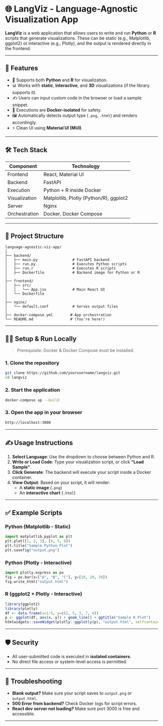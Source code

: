 
# 🌐 LangViz - Language-Agnostic Visualization App

**LangViz** is a web application that allows users to write and run **Python** or **R** scripts that generate visualizations. These can be static (e.g., Matplotlib, ggplot2) or interactive (e.g., Plotly), and the output is rendered directly in the frontend.

---

## 🚀 Features

- 🧠 Supports both **Python** and **R** for visualization.
- 📊 Works with **static**, **interactive**, and **3D** visualizations (if the library supports it).
- ✍️ Users can input custom code in the browser or load a sample snippet.
- 🧱 Executions are **Docker-isolated** for safety.
- 🖼 Automatically detects output type (`.png`, `.html`) and renders accordingly.
- ⚡ Clean UI using **Material UI (MUI)**.

---

## 🛠 Tech Stack

| Component   | Technology                      |
|-------------|----------------------------------|
| Frontend    | React, Material UI               |
| Backend     | FastAPI                          |
| Execution   | Python + R inside Docker         |
| Visualization | Matplotlib, Plotly (Python/R), ggplot2 |
| Server      | Nginx                            |
| Orchestration | Docker, Docker Compose         |

---

## 📁 Project Structure

```
language-agnostic-viz-app/
│
├── backend/
│   ├── main.py                # FastAPI backend
│   ├── run.py                 # Executes Python scripts
│   ├── run.r                  # Executes R scripts
│   ├── Dockerfile             # Backend image for Python or R
│
├── frontend/
│   ├── src/
│   │   └── App.jsx            # Main React UI
│   └── Dockerfile
│
├── nginx/
│   └── default.conf           # Serves output files
│
├── docker-compose.yml        # App orchestration
└── README.md                 # (You're here!)
```

---

## 🧑‍💻 Setup & Run Locally

> Prerequisite: Docker & Docker Compose must be installed.

### 1. Clone the repository

```bash
git clone https://github.com/yourusername/langviz.git
cd langviz
```

### 2. Start the application

```bash
docker-compose up --build
```

### 3. Open the app in your browser

```bash
http://localhost:3000
```

---

## ✍️ Usage Instructions

1. **Select Language**: Use the dropdown to choose between Python and R.
2. **Write or Load Code**: Type your visualization script, or click **"Load Sample"**.
3. **Click Generate**: The backend will execute your script inside a Docker container.
4. **View Output**: Based on your script, it will render:
   - A **static image** (`.png`)
   - An **interactive chart** (`.html`)

---

## ✅ Example Scripts

### Python (Matplotlib - Static)
```python
import matplotlib.pyplot as plt
plt.plot([1, 2, 3], [4, 5, 6])
plt.title("Sample Python Plot")
plt.savefig("output.png")
```

### Python (Plotly - Interactive)
```python
import plotly.express as px
fig = px.bar(x=["A", "B", "C"], y=[10, 20, 30])
fig.write_html("output.html")
```

### R (ggplot2 + Plotly - Interactive)
```r
library(ggplot2)
library(plotly)
df <- data.frame(x=1:5, y=c(2, 5, 3, 7, 4))
p <- ggplot(df, aes(x, y)) + geom_line() + ggtitle("Sample R Plot")
htmlwidgets::saveWidget(plotly::ggplotly(p), "output.html", selfcontained=TRUE)
```

---

## 🛡️ Security

- All user-submitted code is executed in **isolated containers**.
- No direct file access or system-level access is permitted.

---

## 🧩 Troubleshooting

- **Blank output?** Make sure your script saves to `output.png` or `output.html`.
- **500 Error from backend?** Check Docker logs for script errors.
- **React dev server not loading?** Make sure port 3000 is free and accessible.

---
